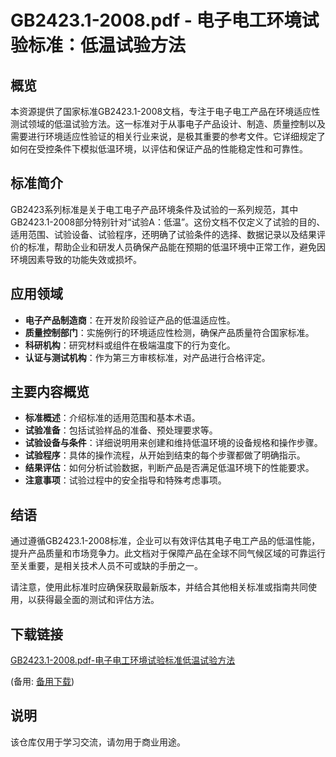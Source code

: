 # GB2423.1-2008.pdf - 电子电工环境试验标准：低温试验方法

## 概览

本资源提供了国家标准GB2423.1-2008文档，专注于电子电工产品在环境适应性测试领域的低温试验方法。这一标准对于从事电子产品设计、制造、质量控制以及需要进行环境适应性验证的相关行业来说，是极其重要的参考文件。它详细规定了如何在受控条件下模拟低温环境，以评估和保证产品的性能稳定性和可靠性。

## 标准简介

GB2423系列标准是关于电工电子产品环境条件及试验的一系列规范，其中GB2423.1-2008部分特别针对“试验A：低温”。这份文档不仅定义了试验的目的、适用范围、试验设备、试验程序，还明确了试验条件的选择、数据记录以及结果评价的标准，帮助企业和研发人员确保产品能在预期的低温环境中正常工作，避免因环境因素导致的功能失效或损坏。

## 应用领域

- **电子产品制造商**：在开发阶段验证产品的低温适应性。
- **质量控制部门**：实施例行的环境适应性检测，确保产品质量符合国家标准。
- **科研机构**：研究材料或组件在极端温度下的行为变化。
- **认证与测试机构**：作为第三方审核标准，对产品进行合格评定。

## 主要内容概览

- **标准概述**：介绍标准的适用范围和基本术语。
- **试验准备**：包括试验样品的准备、预处理要求等。
- **试验设备与条件**：详细说明用来创建和维持低温环境的设备规格和操作步骤。
- **试验程序**：具体的操作流程，从开始到结束的每个步骤都做了明确指示。
- **结果评估**：如何分析试验数据，判断产品是否满足低温环境下的性能要求。
- **注意事项**：试验过程中的安全指导和特殊考虑事项。

## 结语

通过遵循GB2423.1-2008标准，企业可以有效评估其电子电工产品的低温性能，提升产品质量和市场竞争力。此文档对于保障产品在全球不同气候区域的可靠运行至关重要，是相关技术人员不可或缺的手册之一。

请注意，使用此标准时应确保获取最新版本，并结合其他相关标准或指南共同使用，以获得最全面的测试和评估方法。

## 下载链接
[GB2423.1-2008.pdf-电子电工环境试验标准低温试验方法](https://pan.quark.cn/s/7c06ecf6786a) 

(备用: [备用下载](https://pan.baidu.com/s/1SqRHeTpSE5hPSesN7MsJnw?pwd=1234))

## 说明

该仓库仅用于学习交流，请勿用于商业用途。
